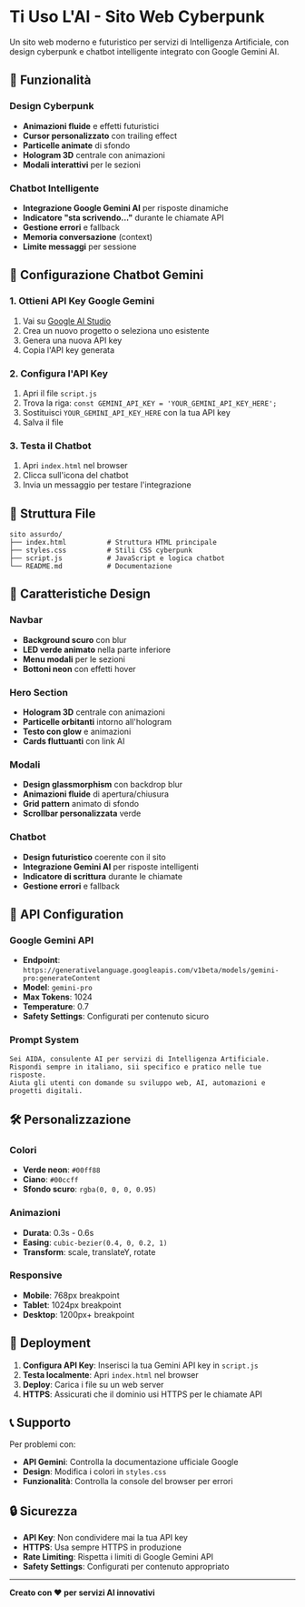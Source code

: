 # Ti Uso L'AI - Sito Web Cyberpunk

Un sito web moderno e futuristico per servizi di Intelligenza Artificiale, con design cyberpunk e chatbot intelligente integrato con Google Gemini AI.

## 🚀 Funzionalità

### Design Cyberpunk
- **Animazioni fluide** e effetti futuristici
- **Cursor personalizzato** con trailing effect
- **Particelle animate** di sfondo
- **Hologram 3D** centrale con animazioni
- **Modali interattivi** per le sezioni

### Chatbot Intelligente
- **Integrazione Google Gemini AI** per risposte dinamiche
- **Indicatore "sta scrivendo..."** durante le chiamate API
- **Gestione errori** e fallback
- **Memoria conversazione** (context)
- **Limite messaggi** per sessione

## 🔧 Configurazione Chatbot Gemini

### 1. Ottieni API Key Google Gemini
1. Vai su [Google AI Studio](https://makersuite.google.com/app/apikey)
2. Crea un nuovo progetto o seleziona uno esistente
3. Genera una nuova API key
4. Copia l'API key generata

### 2. Configura l'API Key
1. Apri il file `script.js`
2. Trova la riga: `const GEMINI_API_KEY = 'YOUR_GEMINI_API_KEY_HERE';`
3. Sostituisci `YOUR_GEMINI_API_KEY_HERE` con la tua API key
4. Salva il file

### 3. Testa il Chatbot
1. Apri `index.html` nel browser
2. Clicca sull'icona del chatbot
3. Invia un messaggio per testare l'integrazione

## 📁 Struttura File

```
sito assurdo/
├── index.html          # Struttura HTML principale
├── styles.css          # Stili CSS cyberpunk
├── script.js           # JavaScript e logica chatbot
└── README.md           # Documentazione
```

## 🎨 Caratteristiche Design

### Navbar
- **Background scuro** con blur
- **LED verde animato** nella parte inferiore
- **Menu modali** per le sezioni
- **Bottoni neon** con effetti hover

### Hero Section
- **Hologram 3D** centrale con animazioni
- **Particelle orbitanti** intorno all'hologram
- **Testo con glow** e animazioni
- **Cards fluttuanti** con link AI

### Modali
- **Design glassmorphism** con backdrop blur
- **Animazioni fluide** di apertura/chiusura
- **Grid pattern** animato di sfondo
- **Scrollbar personalizzata** verde

### Chatbot
- **Design futuristico** coerente con il sito
- **Integrazione Gemini AI** per risposte intelligenti
- **Indicatore di scrittura** durante le chiamate
- **Gestione errori** e fallback

## 🔌 API Configuration

### Google Gemini API
- **Endpoint**: `https://generativelanguage.googleapis.com/v1beta/models/gemini-pro:generateContent`
- **Model**: `gemini-pro`
- **Max Tokens**: 1024
- **Temperature**: 0.7
- **Safety Settings**: Configurati per contenuto sicuro

### Prompt System
```
Sei AIDA, consulente AI per servizi di Intelligenza Artificiale. 
Rispondi sempre in italiano, sii specifico e pratico nelle tue risposte. 
Aiuta gli utenti con domande su sviluppo web, AI, automazioni e progetti digitali.
```

## 🛠️ Personalizzazione

### Colori
- **Verde neon**: `#00ff88`
- **Ciano**: `#00ccff`
- **Sfondo scuro**: `rgba(0, 0, 0, 0.95)`

### Animazioni
- **Durata**: 0.3s - 0.6s
- **Easing**: `cubic-bezier(0.4, 0, 0.2, 1)`
- **Transform**: scale, translateY, rotate

### Responsive
- **Mobile**: 768px breakpoint
- **Tablet**: 1024px breakpoint
- **Desktop**: 1200px+ breakpoint

## 🚀 Deployment

1. **Configura API Key**: Inserisci la tua Gemini API key in `script.js`
2. **Testa localmente**: Apri `index.html` nel browser
3. **Deploy**: Carica i file su un web server
4. **HTTPS**: Assicurati che il dominio usi HTTPS per le chiamate API

## 📞 Supporto

Per problemi con:
- **API Gemini**: Controlla la documentazione ufficiale Google
- **Design**: Modifica i colori in `styles.css`
- **Funzionalità**: Controlla la console del browser per errori

## 🔒 Sicurezza

- **API Key**: Non condividere mai la tua API key
- **HTTPS**: Usa sempre HTTPS in produzione
- **Rate Limiting**: Rispetta i limiti di Google Gemini API
- **Safety Settings**: Configurati per contenuto appropriato

---

**Creato con ❤️ per servizi AI innovativi** 